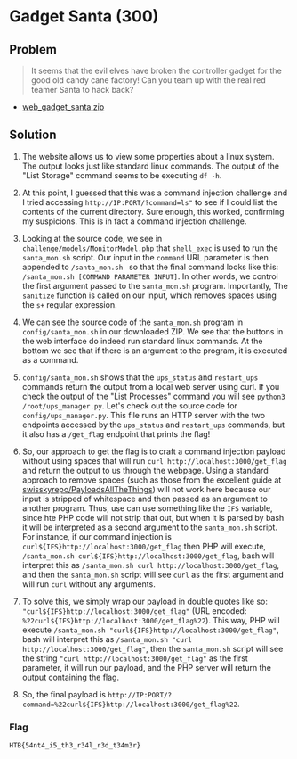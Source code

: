 # Gadget Santa (300)

## Problem

> It seems that the evil elves have broken the controller gadget for the good old candy cane factory! Can you team up with the real red teamer Santa to hack back?

* [web_gadget_santa.zip](./web_gadget_santa.zip)

## Solution

1. The website allows us to view some properties about a linux system. The output looks just like standard linux commands. The output of the "List Storage" command seems to be executing `df -h`.

2. At this point, I guessed that this was a command injection challenge and I tried accessing `http://IP:PORT/?command=ls"` to see if I could list the contents of the current directory. Sure enough, this worked, confirming my suspicions. This is in fact a command injection challenge.

3. Looking at the source code, we see in `challenge/models/MonitorModel.php` that `shell_exec` is used to run the `santa_mon.sh` script. Our input in the `command` URL parameter is then appended to `/santa_mon.sh ` so that the final command looks like this: `/santa_mon.sh [COMMAND PARAMETER INPUT]`. In other words, we control the first argument passed to the `santa_mon.sh` program. Importantly, The `sanitize` function is called on our input, which removes spaces using the `s+` regular expression.

4. We can see the source code of the `santa_mon.sh` program in `config/santa_mon.sh` in our downloaded ZIP. We see that the buttons in the web interface do indeed run standard linux commands. At the bottom we see that if there is an argument to the program, it is executed as a command.

5. `config/santa_mon.sh` shows that the `ups_status` and `restart_ups` commands return the output from a local web server using curl. If you check the output of the "List Processes" command you will see `python3 /root/ups_manager.py`. Let's check out the source code for `config/ups_manager.py`. This file runs an HTTP server with the two endpoints accessed by the `ups_status` and `restart_ups` commands, but it also has a `/get_flag` endpoint that prints the flag!

6. So, our approach to get the flag is to craft a command injection payload without using spaces that will run `curl http://localhost:3000/get_flag` and return the output to us through the webpage. Using a standard approach to remove spaces (such as those from the excellent guide at [swisskyrepo/PayloadsAllTheThings](https://github.com/swisskyrepo/PayloadsAllTheThings/tree/master/Command%20Injection#bypass-without-space)) will not work here because our input is stripped of whitespace and then passed as an argument to another program. Thus, use can use something like the `IFS` variable, since hte PHP code will not strip that out, but when it is parsed by bash it will be interpreted as a second argument to the `santa_mon.sh` script. For instance, if our command injection is `curl${IFS}http://localhost:3000/get_flag` then PHP will execute, `/santa_mon.sh curl${IFS}http://localhost:3000/get_flag`, bash will interpret this as `/santa_mon.sh curl http://localhost:3000/get_flag`, and then the `santa_mon.sh` script will see `curl` as the first argument and will run `curl` without any arguments.

7. To solve this, we simply wrap our payload in double quotes like so: `"curl${IFS}http://localhost:3000/get_flag"` (URL encoded: `%22curl${IFS}http://localhost:3000/get_flag%22`). This way, PHP will execute `/santa_mon.sh "curl${IFS}http://localhost:3000/get_flag"`, bash will interpret this as `/santa_mon.sh "curl http://localhost:3000/get_flag"`, then the `santa_mon.sh` script will see the string `"curl http://localhost:3000/get_flag"` as the first parameter, it will run our payload, and the PHP server will return the output containing the flag.

8. So, the final payload is `http://IP:PORT/?command=%22curl${IFS}http://localhost:3000/get_flag%22`.

### Flag

`HTB{54nt4_i5_th3_r34l_r3d_t34m3r}`
